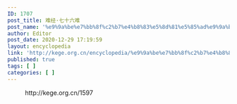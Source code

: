 ```yaml
---
ID: 1707
post_title: 难经·七十六难
post_name: '%e9%9a%be%e7%bb%8f%c2%b7%e4%b8%83%e5%8d%81%e5%85%ad%e9%9a%be'
author: Editor
post_date: 2020-12-29 17:19:59
layout: encyclopedia
link: 'http://kege.org.cn/encyclopedia/%e9%9a%be%e7%bb%8f%c2%b7%e4%b8%83%e5%8d%81%e5%85%ad%e9%9a%be'
published: true
tags: [ ]
categories: [ ]
---
```

<!-- wp:embed {"url":"http://kege.org.cn/1597","type":"wp-embed","providerNameSlug":"kege-org-cn","className":""} -->
<figure class="wp-block-embed is-type-wp-embed is-provider-kege-org-cn wp-block-embed-kege-org-cn"><div class="wp-block-embed__wrapper">
http://kege.org.cn/1597
</div></figure>
<!-- /wp:embed -->
